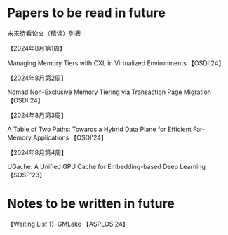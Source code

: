 # Papers to be read in future

未来待看论文（精读）列表

【2024年8月第1周】

Managing Memory Tiers with CXL in Virtualized Environments 【OSDI'24】

【2024年8月第2周】

Nomad:Non-Exclusive Memory Tiering via Transaction Page Migration 【OSDI'24】

【2024年8月第3周】

A Table of Two Paths: Towards a Hybrid Data Plane for Efficient Far-Memory Applications 【OSDI'24】

【2024年8月第4周】

UGache: A Unified GPU Cache for Embedding-based Deep Learning 【SOSP'23】





# Notes to be written in future

【Waiting List 1】GMLake 【ASPLOS'24】